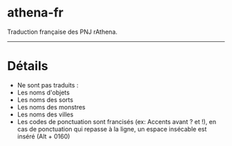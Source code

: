 athena-fr
=========

Traduction française des PNJ rAthena.

_________________________________________________

Détails
=======
* Ne sont pas traduits :
 * Les noms d'objets
 * Les noms des sorts
 * Les noms des monstres
 * Les noms des villes
* Les codes de ponctuation sont francisés (ex: Accents avant ? et !), en cas de ponctuation qui repasse à la ligne, un
espace insécable est inséré (Alt + 0160)

